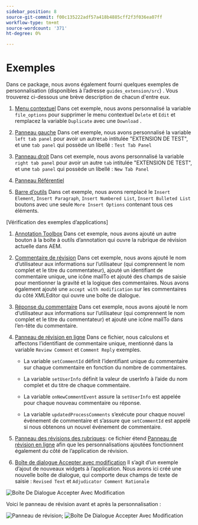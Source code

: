 ```yaml
---
sidebar_position: 8
source-git-commit: f00c135222adf57a418b4885cff2f3f036ea07ff
workflow-type: tm+mt
source-wordcount: '371'
ht-degree: 0%

---
```



# Exemples

Dans ce package, nous avons également fourni quelques exemples de personnalisation (disponibles à l’adresse `guides_extension/src`) . Vous trouverez ci-dessous une brève description de chacun d&#39;entre eux.

1. [Menu contextuel](./../../src/file_options.ts)
Dans cet exemple, nous avons personnalisé la variable `file_options` pour supprimer le menu contextuel `Delete` et `Edit` et remplacez la variable `Duplicate` avec une `Download` .

2. [Panneau gauche](../../src/left_panel_container.ts)
Dans cet exemple, nous avons personnalisé la variable `left tab panel` pour avoir un autre`tab` intitulée &quot;EXTENSION DE TEST&quot;, et une `tab panel` qui possède un libellé : `Test Tab Panel`

3. [Panneau droit](../../src/right_panel_container.ts)
Dans cet exemple, nous avons personnalisé la variable `right tab panel` pour avoir un autre `tab` intitulée &quot;EXTENSION DE TEST&quot;, et une `tab panel` qui possède un libellé : `New Tab Panel`

4. [Panneau Référentiel](../../src/repository_panel.ts)

5. [Barre d’outils](../../src/toolbar.ts)
Dans cet exemple, nous avons remplacé le `Insert Element`, `Insert Paragraph`, `Insert Numbered List`, `Insert Bulleted List` boutons avec une seule `More Insert Options` contenant tous ces éléments.

[Vérification des exemples d’applications]

1. [Annotation Toolbox](../../src/review_app_examples/annotation_extension.ts)
Dans cet exemple, nous avons ajouté un autre bouton à la boîte à outils d’annotation qui ouvre la rubrique de révision actuelle dans AEM.

2. [Commentaire de révision](../../src/review_app_examples/review_comment.ts)
Dans cet exemple, nous avons ajouté le nom d’utilisateur aux informations sur l’utilisateur (qui comprennent le nom complet et le titre du commentateur), ajouté un identifiant de commentaire unique, une icône mailTo et ajouté des champs de saisie pour mentionner la gravité et la logique des commentaires.
Nous avons également ajouté une `accept with modification` sur les commentaires du côté XMLEditor qui ouvre une boîte de dialogue.

3. [Réponse du commentaire](../../src/review_app_examples/comment_reply.ts)
Dans cet exemple, nous avons ajouté le nom d’utilisateur aux informations sur l’utilisateur (qui comprennent le nom complet et le titre du commentateur) et ajouté une icône mailTo dans l’en-tête du commentaire.

4. [Panneau de révision en ligne](../../src/review_app_examples/inline_review_panel.ts)
Dans ce fichier, nous calculons et affectons l’identifiant de commentaire unique, mentionné dans la variable `Review Comment` et `Comment Reply` exemples.
   - La variable `setCommentId` définit l’identifiant unique du commentaire sur chaque commentaire en fonction du nombre de commentaires.

   - La variable `setUserInfo` définit la valeur de userInfo à l’aide du nom complet et du titre de chaque commentaire.

   - La variable `onNewCommentEvent` assure la `setUserInfo` est appelée pour chaque nouveau commentaire ou réponse.

   - La variable `updatedProcessComments` s’exécute pour chaque nouvel événement de commentaire et s’assure que `setCommentId` est appelé si nous obtenons un nouvel événement de commentaire.

5. [Panneau des révisions des rubriques](../../src/review_app_examples/topic_reviews.ts): ce fichier étend [Panneau de révision en ligne](../../src/review_app_examples/inline_review_panel.ts) afin que les personnalisations ajoutées fonctionnent également du côté de l’application de révision.

6. [Boîte de dialogue Accepter avec modification](../../src/review_app_examples/accept_with_modification_dialog.ts)
Il s’agit d’un exemple d’ajout de nouveaux widgets à l’application. Nous avons ici créé une nouvelle boîte de dialogue, qui comporte deux champs de texte de saisie : `Revised Text` et `Adjudicator Comment Rationale`

![Boîte De Dialogue Accepter Avec Modification](./imgs/accept_with_modification_dialogue.png)

Voici le panneau de révision avant et après la personnalisation :

![Panneau de révision;](./imgs/review_panel.png)
![Boîte De Dialogue Accepter Avec Modification](./imgs/customised_review_panel.png)
